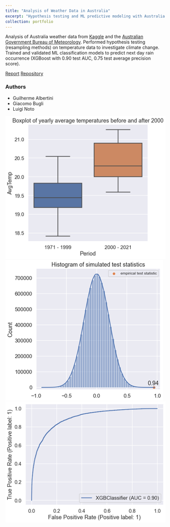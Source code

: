 ```yaml
---
title: "Analysis of Weather Data in Australia"
excerpt: "Hypothesis testing and ML predictive modeling with Australia weather data. (December 2021)"
collection: portfolio
---
```


Analysis of Australia weather data from [Kaggle](https://www.kaggle.com/datasets/jsphyg/weather-dataset-rattle-package) and the [Australian Government Bureau of Meteorology](http://www.bom.gov.au/jsp/ncc/cdio/weatherData/av?p_nccObsCode=122&p_display_type=dailyDataFile&p_startYear=&p_c=&p_stn_num=086282). Performed hypothesis testing (resampling methods) on temperature data to investigate climate change. Trained and validated ML classification models to predict next day rain occurrence (XGBoost with 0.90 test AUC, 0.75 test average precision score).

[Report](http://luiginoto.github.io/files/weather_australia/Capstone_Project_Report.pdf) [Repository](https://github.com/luiginoto/weather_australia)

### Authors
- Guilherme Albertini
- Giacomo Bugli
- Luigi Noto

<img src='/images/weather_australia/question_1_2.png'>

<img src='/images/weather_australia/question_1_3.png'>

<img src='/images/weather_australia/3_roc_auc.png'>
